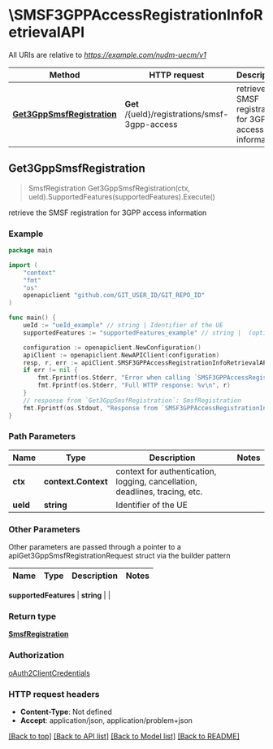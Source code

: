 # \SMSF3GPPAccessRegistrationInfoRetrievalAPI

All URIs are relative to *https://example.com/nudm-uecm/v1*

Method | HTTP request | Description
------------- | ------------- | -------------
[**Get3GppSmsfRegistration**](SMSF3GPPAccessRegistrationInfoRetrievalAPI.md#Get3GppSmsfRegistration) | **Get** /{ueId}/registrations/smsf-3gpp-access | retrieve the SMSF registration for 3GPP access information



## Get3GppSmsfRegistration

> SmsfRegistration Get3GppSmsfRegistration(ctx, ueId).SupportedFeatures(supportedFeatures).Execute()

retrieve the SMSF registration for 3GPP access information

### Example

```go
package main

import (
	"context"
	"fmt"
	"os"
	openapiclient "github.com/GIT_USER_ID/GIT_REPO_ID"
)

func main() {
	ueId := "ueId_example" // string | Identifier of the UE
	supportedFeatures := "supportedFeatures_example" // string |  (optional)

	configuration := openapiclient.NewConfiguration()
	apiClient := openapiclient.NewAPIClient(configuration)
	resp, r, err := apiClient.SMSF3GPPAccessRegistrationInfoRetrievalAPI.Get3GppSmsfRegistration(context.Background(), ueId).SupportedFeatures(supportedFeatures).Execute()
	if err != nil {
		fmt.Fprintf(os.Stderr, "Error when calling `SMSF3GPPAccessRegistrationInfoRetrievalAPI.Get3GppSmsfRegistration``: %v\n", err)
		fmt.Fprintf(os.Stderr, "Full HTTP response: %v\n", r)
	}
	// response from `Get3GppSmsfRegistration`: SmsfRegistration
	fmt.Fprintf(os.Stdout, "Response from `SMSF3GPPAccessRegistrationInfoRetrievalAPI.Get3GppSmsfRegistration`: %v\n", resp)
}
```

### Path Parameters


Name | Type | Description  | Notes
------------- | ------------- | ------------- | -------------
**ctx** | **context.Context** | context for authentication, logging, cancellation, deadlines, tracing, etc.
**ueId** | **string** | Identifier of the UE | 

### Other Parameters

Other parameters are passed through a pointer to a apiGet3GppSmsfRegistrationRequest struct via the builder pattern


Name | Type | Description  | Notes
------------- | ------------- | ------------- | -------------

 **supportedFeatures** | **string** |  | 

### Return type

[**SmsfRegistration**](SmsfRegistration.md)

### Authorization

[oAuth2ClientCredentials](../README.md#oAuth2ClientCredentials)

### HTTP request headers

- **Content-Type**: Not defined
- **Accept**: application/json, application/problem+json

[[Back to top]](#) [[Back to API list]](../README.md#documentation-for-api-endpoints)
[[Back to Model list]](../README.md#documentation-for-models)
[[Back to README]](../README.md)

